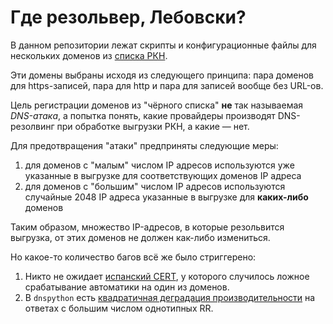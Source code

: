 Где резольвер, Лебовски?
========================

В данном репозитории лежат скрипты и конфигурационные файлы для нескольких доменов из [списка РКН](https://github.com/zapret-info/z-i/).

Эти домены выбраны исходя из следующего принципа: пара доменов для https-записей, пара для http и пара для записей вообще без URL-ов.

Цель регистрации доменов из "чёрного списка" **не** так называемая _DNS-атака_, а попытка понять, какие провайдеры производят DNS-резолвинг при обработке выгрузки РКН, а какие — нет.

Для предотвращения "атаки" предприняты следующие меры:

1. для доменов с "малым" числом IP адресов используются уже указанные в выгрузке для соответствующих доменов IP адреса
1. для доменов с "большим" числом IP адресов используются случайные 2048 IP адреса указанные в выгрузке для **каких-либо** доменов

Таким образом, множество IP-адресов, в которые резольвится выгрузка, от этих доменов не должен как-либо измениться.

Но какое-то количество багов всё же было стриггерено:

1. Никто не ожидает [испанский CERT](https://github.com/darkk/where-is-resolver/pull/1), у которого случилось ложное срабатывание автоматики на один из доменов.
1. В `dnspython` есть [квадратичная деградация производительности](https://github.com/rthalley/dnspython/issues/259) на ответах с большим числом однотипных RR.
